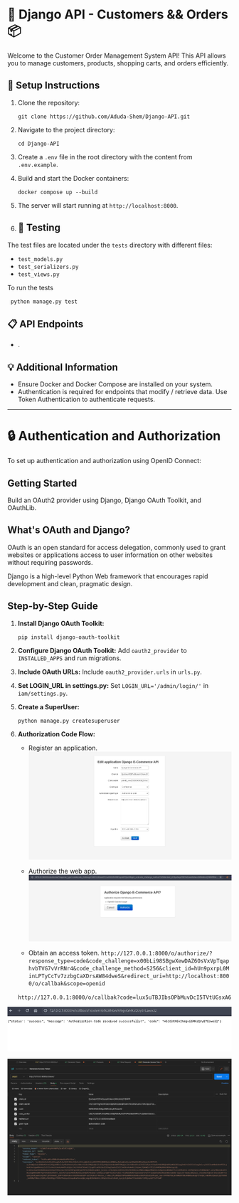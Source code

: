 # 🚀 Django API - Customers && Orders 📦

Welcome to the Customer Order Management System API! This API allows you to manage customers, products, shopping carts, and orders efficiently.

## 🔧 Setup Instructions
1. Clone the repository:
    ```
    git clone https://github.com/Aduda-Shem/Django-API.git
    ```
2. Navigate to the project directory:
    ```
    cd Django-API
    ```

3. Create a `.env` file in the root directory with the content from `.env.example`.

4. Build and start the Docker containers:
    ```
    docker compose up --build
    ```

5. The server will start running at `http://localhost:8000`.
6. ## 🧪 Testing
The test files are located under the `tests` directory with different files:
- `test_models.py`
- `test_serializers.py`
- `test_views.py`
  
To run the tests
  ```
   python manage.py test
  ```

## 📋 API Endpoints
- .

## 💡 Additional Information
- Ensure Docker and Docker Compose are installed on your system.
- Authentication is required for endpoints that modify / retrieve data. Use Token Authentication to authenticate requests.

------------------------------------------
# 🔒 Authentication and Authorization

To set up authentication and authorization using OpenID Connect:

## Getting Started

Build an OAuth2 provider using Django, Django OAuth Toolkit, and OAuthLib.

## What's OAuth and Django?

OAuth is an open standard for access delegation, commonly used to grant websites or applications access to user information on other websites without requiring passwords.

Django is a high-level Python Web framework that encourages rapid development and clean, pragmatic design.

## Step-by-Step Guide

1. **Install Django OAuth Toolkit:**
    ```
    pip install django-oauth-toolkit
    ```

2. **Configure Django OAuth Toolkit:**
    Add `oauth2_provider` to `INSTALLED_APPS` and run migrations.

3. **Include OAuth URLs:**
    Include `oauth2_provider.urls` in `urls.py`.
 
4. **Set LOGIN_URL in settings.py:**
    Set `LOGIN_URL='/admin/login/'` in `iam/settings.py`.

5. **Create a SuperUser:**
    ```
    python manage.py createsuperuser
    ```

6. **Authorization Code Flow:**
    - Register an application.
    ![Alt text](registerapp.png)

    - Authorize the web app.
    ![Alt text](authorize.png)

    - Obtain an access token.
    `http://127.0.0.1:8000/o/authorize/?response_type=code&code_challenge=x00bLi98SBgwXewDAZ6OsVxVpTqaphvbTVG7vVrRNr4&code_challenge_method=S256&client_id=hUn9pxrpL0MinLPTyCcTv7zzbgCaXDrsAW84dweS&redirect_uri=http://localhost:8000/o/callbak&scope=openid`

    `http://127.0.0.1:8000/o/callbak?code=lux5uTBJIbsOPbMuvDcI5TVtUGsxA6`

![Alt text](authcode.png)

![Alt text](generate_access_token.png)
